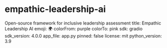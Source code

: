 # empathic-leadership-ai
Open-source framework for inclusive leadership assessment
title: Empathic Leadership AI
emoji: 🌍
colorFrom: purple
colorTo: pink
sdk: gradio
sdk_version: 4.0.0
app_file: app.py
pinned: false
license: mit
python_version: 3.9
